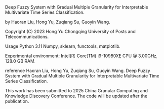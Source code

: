 
Deep Fuzzy System with Gradual Multiple Granularity for Interpretable Multivariate Time Series Classification.

by Haoran Liu, Hong Yu, Zuqiang Su, Guoyin Wang.

Copyright (C) 2023 Hong Yu Chongqing University of Posts and Telecommunications.

Usage Python 3.11 Numpy, sklearn, functools, matplotlib.

Experimental environment: Intel(R) Core(TM) i9-10980XE CPU @ 3.00GHz, 128.0 GB RAM.

reference Haoran Liu, Hong Yu, Zuqiang Su, Guoyin Wang. Deep Fuzzy System with Gradual Multiple Granularity for Interpretable Multivariate Time Series Classification.

This work has been submitted to 2025 China Granular Computing and Knowledge Discovery Conference. The code will be updated after the publication.
